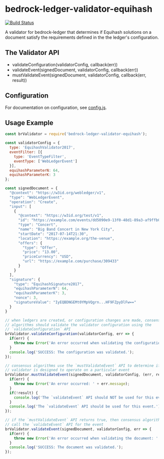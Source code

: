 # bedrock-ledger-validator-equihash

[![Build Status](https://ci.digitalbazaar.com/buildStatus/icon?job=bedrock-ledger-validator-equihash)](https://ci.digitalbazaar.com/job/bedrock-ledger-validator-equihash)

A validator for bedrock-ledger that determines if Equihash solutions
on a document satisfy the requirements defined in the the
ledger's configuration.

## The Validator API
- validateConfiguration(validatorConfig, callback(err))
- validateEvent(signedDocument, validatorConfig, callback(err))
- mustValidateEvent(signedDocument, validatorConfig, callback(err, result))

## Configuration
For documentation on configuration, see [config.js](./lib/config.js).

## Usage Example
```javascript
const brValidator = require('bedrock-ledger-validator-equihash');

const validatorConfig = {
  type: 'EquihashValidator2017',
  eventFilter: [{
    type: 'EventTypeFilter',
    eventType: ['WebLedgerEvent']
  }],    
  equihashParameterN: 64,
  equihashParameterK: 3
};

const signedDocument = {
  "@context": "https://w3id.org/webledger/v1",
  "type": "WebLedgerEvent",
  "operation": "Create",
  "input": [
    {
      "@context": "https://w3id.org/test/v1",
      "id": "https://example.com/events/dd5090e9-13f0-48d1-89a3-af9ffb092fcf",
      "type": "Concert",
      "name": "Big Band Concert in New York City",
      "startDate": "2017-07-14T21:30",
      "location": "https://example.org/the-venue",
      "offers": {
        "type": "Offer",
        "price": "13.00",
        "priceCurrency": "USD",
        "url": "https://example.com/purchase/309433"
      }
    }
  ],
  "signature": {
    "type": "EquihashSignature2017",
    "equihashParameterN": 64,
    "equihashParameterK": 3,
    "nonce": 3,
    "signatureValue": "IyEQBDNGEMt0YMpVQgrn...HF9FZpyDlFw=="
  }
}

// when ledgers are created, or configuration changes are made, consensus
// algorithms should validate the validator configuration using the
// `validateConfiguration` API
brValidator.validateConfiguration(validatorConfig, err => {
  if(err) {
    throw new Error('An error occurred when validating the configuration: ' + err.message);
  }
  console.log('SUCCESS: The configuration was validated.');
});

// consensus algorithms use the `mustValidateEvent` API to determine if this
// validator is designed to operate on a particular event
brValidator.mustValidateEvent(signedDocument, validatorConfig, (err, result) => {
  if(err) {
    throw new Error('An error occurred: ' + err.message);
  }
  if(!result) {
    console.log('The `validateEvent` API should NOT be used for this event.');
  }
  console.log('The `validateEvent` API should be used for this event.');
});

// if the `mustValidateEvent` API returns true, then consensus algorithms should
// call the `validateEvent` API for the event
brValidator.validateEvent(signedDocument, validatorConfig, err => {
  if(err) {
    throw new Error('An error occurred when validating the document: ' + err.message);
  }
  console.log('SUCCESS: The document was validated.');
});
```
